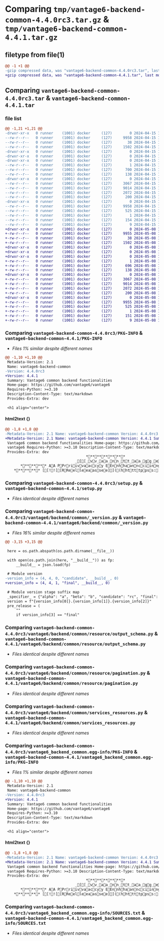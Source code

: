 # Comparing `tmp/vantage6-backend-common-4.4.0rc3.tar.gz` & `tmp/vantage6-backend-common-4.4.1.tar.gz`

## filetype from file(1)

```diff
@@ -1 +1 @@
-gzip compressed data, was "vantage6-backend-common-4.4.0rc3.tar", last modified: Mon Apr 15 13:15:19 2024, max compression
+gzip compressed data, was "vantage6-backend-common-4.4.1.tar", last modified: Wed May  8 12:54:35 2024, max compression
```

## Comparing `vantage6-backend-common-4.4.0rc3.tar` & `vantage6-backend-common-4.4.1.tar`

### file list

```diff
@@ -1,21 +1,21 @@
-drwxr-xr-x   0 runner    (1001) docker     (127)        0 2024-04-15 13:15:19.907513 vantage6-backend-common-4.4.0rc3/
--rw-r--r--   0 runner    (1001) docker     (127)     9958 2024-04-15 13:15:19.907513 vantage6-backend-common-4.4.0rc3/PKG-INFO
--rw-r--r--   0 runner    (1001) docker     (127)       38 2024-04-15 13:15:19.907513 vantage6-backend-common-4.4.0rc3/setup.cfg
--rw-r--r--   0 runner    (1001) docker     (127)     1502 2024-04-15 13:15:06.000000 vantage6-backend-common-4.4.0rc3/setup.py
-drwxr-xr-x   0 runner    (1001) docker     (127)        0 2024-04-15 13:15:19.907513 vantage6-backend-common-4.4.0rc3/vantage6/
-drwxr-xr-x   0 runner    (1001) docker     (127)        0 2024-04-15 13:15:19.907513 vantage6-backend-common-4.4.0rc3/vantage6/backend/
-drwxr-xr-x   0 runner    (1001) docker     (127)        0 2024-04-15 13:15:19.907513 vantage6-backend-common-4.4.0rc3/vantage6/backend/common/
--rw-r--r--   0 runner    (1001) docker     (127)        1 2024-04-15 13:15:06.000000 vantage6-backend-common-4.4.0rc3/vantage6/backend/common/__build__
--rw-r--r--   0 runner    (1001) docker     (127)      700 2024-04-15 13:15:06.000000 vantage6-backend-common-4.4.0rc3/vantage6/backend/common/_version.py
--rw-r--r--   0 runner    (1001) docker     (127)      138 2024-04-15 13:15:06.000000 vantage6-backend-common-4.4.0rc3/vantage6/backend/common/globals.py
-drwxr-xr-x   0 runner    (1001) docker     (127)        0 2024-04-15 13:15:19.907513 vantage6-backend-common-4.4.0rc3/vantage6/backend/common/resource/
--rw-r--r--   0 runner    (1001) docker     (127)     3067 2024-04-15 13:15:06.000000 vantage6-backend-common-4.4.0rc3/vantage6/backend/common/resource/output_schema.py
--rw-r--r--   0 runner    (1001) docker     (127)     9014 2024-04-15 13:15:06.000000 vantage6-backend-common-4.4.0rc3/vantage6/backend/common/resource/pagination.py
--rw-r--r--   0 runner    (1001) docker     (127)     2072 2024-04-15 13:15:06.000000 vantage6-backend-common-4.4.0rc3/vantage6/backend/common/services_resources.py
--rw-r--r--   0 runner    (1001) docker     (127)      200 2024-04-15 13:15:06.000000 vantage6-backend-common-4.4.0rc3/vantage6/backend/common/session.py
-drwxr-xr-x   0 runner    (1001) docker     (127)        0 2024-04-15 13:15:19.907513 vantage6-backend-common-4.4.0rc3/vantage6_backend_common.egg-info/
--rw-r--r--   0 runner    (1001) docker     (127)     9958 2024-04-15 13:15:19.000000 vantage6-backend-common-4.4.0rc3/vantage6_backend_common.egg-info/PKG-INFO
--rw-r--r--   0 runner    (1001) docker     (127)      525 2024-04-15 13:15:19.000000 vantage6-backend-common-4.4.0rc3/vantage6_backend_common.egg-info/SOURCES.txt
--rw-r--r--   0 runner    (1001) docker     (127)        1 2024-04-15 13:15:19.000000 vantage6-backend-common-4.4.0rc3/vantage6_backend_common.egg-info/dependency_links.txt
--rw-r--r--   0 runner    (1001) docker     (127)      154 2024-04-15 13:15:19.000000 vantage6-backend-common-4.4.0rc3/vantage6_backend_common.egg-info/requires.txt
--rw-r--r--   0 runner    (1001) docker     (127)        9 2024-04-15 13:15:19.000000 vantage6-backend-common-4.4.0rc3/vantage6_backend_common.egg-info/top_level.txt
+drwxr-xr-x   0 runner    (1001) docker     (127)        0 2024-05-08 12:54:35.080865 vantage6-backend-common-4.4.1/
+-rw-r--r--   0 runner    (1001) docker     (127)     9955 2024-05-08 12:54:35.080865 vantage6-backend-common-4.4.1/PKG-INFO
+-rw-r--r--   0 runner    (1001) docker     (127)       38 2024-05-08 12:54:35.080865 vantage6-backend-common-4.4.1/setup.cfg
+-rw-r--r--   0 runner    (1001) docker     (127)     1502 2024-05-08 12:54:22.000000 vantage6-backend-common-4.4.1/setup.py
+drwxr-xr-x   0 runner    (1001) docker     (127)        0 2024-05-08 12:54:35.080865 vantage6-backend-common-4.4.1/vantage6/
+drwxr-xr-x   0 runner    (1001) docker     (127)        0 2024-05-08 12:54:35.080865 vantage6-backend-common-4.4.1/vantage6/backend/
+drwxr-xr-x   0 runner    (1001) docker     (127)        0 2024-05-08 12:54:35.080865 vantage6-backend-common-4.4.1/vantage6/backend/common/
+-rw-r--r--   0 runner    (1001) docker     (127)        1 2024-05-08 12:54:22.000000 vantage6-backend-common-4.4.1/vantage6/backend/common/__build__
+-rw-r--r--   0 runner    (1001) docker     (127)      696 2024-05-08 12:54:22.000000 vantage6-backend-common-4.4.1/vantage6/backend/common/_version.py
+-rw-r--r--   0 runner    (1001) docker     (127)      138 2024-05-08 12:54:22.000000 vantage6-backend-common-4.4.1/vantage6/backend/common/globals.py
+drwxr-xr-x   0 runner    (1001) docker     (127)        0 2024-05-08 12:54:35.080865 vantage6-backend-common-4.4.1/vantage6/backend/common/resource/
+-rw-r--r--   0 runner    (1001) docker     (127)     3067 2024-05-08 12:54:22.000000 vantage6-backend-common-4.4.1/vantage6/backend/common/resource/output_schema.py
+-rw-r--r--   0 runner    (1001) docker     (127)     9014 2024-05-08 12:54:22.000000 vantage6-backend-common-4.4.1/vantage6/backend/common/resource/pagination.py
+-rw-r--r--   0 runner    (1001) docker     (127)     2072 2024-05-08 12:54:22.000000 vantage6-backend-common-4.4.1/vantage6/backend/common/services_resources.py
+-rw-r--r--   0 runner    (1001) docker     (127)      200 2024-05-08 12:54:22.000000 vantage6-backend-common-4.4.1/vantage6/backend/common/session.py
+drwxr-xr-x   0 runner    (1001) docker     (127)        0 2024-05-08 12:54:35.080865 vantage6-backend-common-4.4.1/vantage6_backend_common.egg-info/
+-rw-r--r--   0 runner    (1001) docker     (127)     9955 2024-05-08 12:54:35.000000 vantage6-backend-common-4.4.1/vantage6_backend_common.egg-info/PKG-INFO
+-rw-r--r--   0 runner    (1001) docker     (127)      525 2024-05-08 12:54:35.000000 vantage6-backend-common-4.4.1/vantage6_backend_common.egg-info/SOURCES.txt
+-rw-r--r--   0 runner    (1001) docker     (127)        1 2024-05-08 12:54:35.000000 vantage6-backend-common-4.4.1/vantage6_backend_common.egg-info/dependency_links.txt
+-rw-r--r--   0 runner    (1001) docker     (127)      151 2024-05-08 12:54:35.000000 vantage6-backend-common-4.4.1/vantage6_backend_common.egg-info/requires.txt
+-rw-r--r--   0 runner    (1001) docker     (127)        9 2024-05-08 12:54:35.000000 vantage6-backend-common-4.4.1/vantage6_backend_common.egg-info/top_level.txt
```

### Comparing `vantage6-backend-common-4.4.0rc3/PKG-INFO` & `vantage6-backend-common-4.4.1/PKG-INFO`

 * *Files 1% similar despite different names*

```diff
@@ -1,10 +1,10 @@
 Metadata-Version: 2.1
 Name: vantage6-backend-common
-Version: 4.4.0rc3
+Version: 4.4.1
 Summary: Vantage6 common backend functionalities
 Home-page: https://github.com/vantage6/vantage6
 Requires-Python: >=3.10
 Description-Content-Type: text/markdown
 Provides-Extra: dev
 
 <h1 align="center">
```

#### html2text {}

```diff
@@ -1,8 +1,8 @@
-Metadata-Version: 2.1 Name: vantage6-backend-common Version: 4.4.0rc3 Summary:
+Metadata-Version: 2.1 Name: vantage6-backend-common Version: 4.4.1 Summary:
 Vantage6 common backend functionalities Home-page: https://github.com/vantage6/
 vantage6 Requires-Python: >=3.10 Description-Content-Type: text/markdown
 Provides-Extra: dev
                                     ************
                                _[[_vv_aa_nn_tt_aa_gg_ee_66_]] ************
       ******** AA PPrriivvaaccyy EEnnhhaanncciinngg TTeecchhnnoollooggyy ((PPEETT)) OOppeerraattiioonnss ppllaattffoorrmm ********
    ******** [[!![[RReelleeaassee]]((hhttttppss::////ggiitthhuubb..ccoomm//vvaannttaaggee66//vvaannttaaggee66//aaccttiioonnss//wwoorrkkfflloowwss//
```

### Comparing `vantage6-backend-common-4.4.0rc3/setup.py` & `vantage6-backend-common-4.4.1/setup.py`

 * *Files identical despite different names*

### Comparing `vantage6-backend-common-4.4.0rc3/vantage6/backend/common/_version.py` & `vantage6-backend-common-4.4.1/vantage6/backend/common/_version.py`

 * *Files 16% similar despite different names*

```diff
@@ -3,15 +3,15 @@
 
 here = os.path.abspath(os.path.dirname(__file__))
 
 with open(os.path.join(here, "__build__")) as fp:
     __build__ = json.load(fp)
 
 # Module version
-version_info = (4, 4, 0, "candidate", __build__, 0)
+version_info = (4, 4, 1, "final", __build__, 0)
 
 # Module version stage suffix map
 _specifier_ = {"alpha": "a", "beta": "b", "candidate": "rc", "final": ""}
 version = f"{version_info[0]}.{version_info[1]}.{version_info[2]}"
 pre_release = (
     ""
     if version_info[3] == "final"
```

### Comparing `vantage6-backend-common-4.4.0rc3/vantage6/backend/common/resource/output_schema.py` & `vantage6-backend-common-4.4.1/vantage6/backend/common/resource/output_schema.py`

 * *Files identical despite different names*

### Comparing `vantage6-backend-common-4.4.0rc3/vantage6/backend/common/resource/pagination.py` & `vantage6-backend-common-4.4.1/vantage6/backend/common/resource/pagination.py`

 * *Files identical despite different names*

### Comparing `vantage6-backend-common-4.4.0rc3/vantage6/backend/common/services_resources.py` & `vantage6-backend-common-4.4.1/vantage6/backend/common/services_resources.py`

 * *Files identical despite different names*

### Comparing `vantage6-backend-common-4.4.0rc3/vantage6_backend_common.egg-info/PKG-INFO` & `vantage6-backend-common-4.4.1/vantage6_backend_common.egg-info/PKG-INFO`

 * *Files 1% similar despite different names*

```diff
@@ -1,10 +1,10 @@
 Metadata-Version: 2.1
 Name: vantage6-backend-common
-Version: 4.4.0rc3
+Version: 4.4.1
 Summary: Vantage6 common backend functionalities
 Home-page: https://github.com/vantage6/vantage6
 Requires-Python: >=3.10
 Description-Content-Type: text/markdown
 Provides-Extra: dev
 
 <h1 align="center">
```

#### html2text {}

```diff
@@ -1,8 +1,8 @@
-Metadata-Version: 2.1 Name: vantage6-backend-common Version: 4.4.0rc3 Summary:
+Metadata-Version: 2.1 Name: vantage6-backend-common Version: 4.4.1 Summary:
 Vantage6 common backend functionalities Home-page: https://github.com/vantage6/
 vantage6 Requires-Python: >=3.10 Description-Content-Type: text/markdown
 Provides-Extra: dev
                                     ************
                                _[[_vv_aa_nn_tt_aa_gg_ee_66_]] ************
       ******** AA PPrriivvaaccyy EEnnhhaanncciinngg TTeecchhnnoollooggyy ((PPEETT)) OOppeerraattiioonnss ppllaattffoorrmm ********
    ******** [[!![[RReelleeaassee]]((hhttttppss::////ggiitthhuubb..ccoomm//vvaannttaaggee66//vvaannttaaggee66//aaccttiioonnss//wwoorrkkfflloowwss//
```

### Comparing `vantage6-backend-common-4.4.0rc3/vantage6_backend_common.egg-info/SOURCES.txt` & `vantage6-backend-common-4.4.1/vantage6_backend_common.egg-info/SOURCES.txt`

 * *Files identical despite different names*

